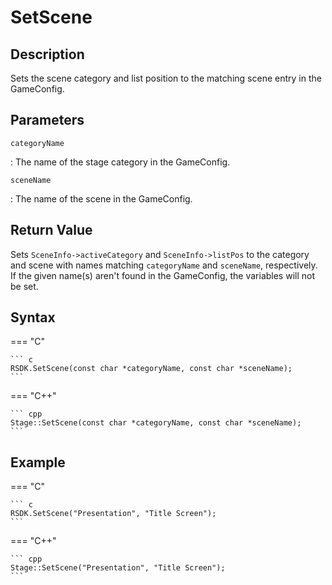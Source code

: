 # SetScene

## Description
Sets the scene category and list position to the matching scene entry in the GameConfig.

## Parameters
`categoryName`

:   The name of the stage category in the GameConfig.

`sceneName`

:   The name of the scene in the GameConfig.

## Return Value
Sets `SceneInfo->activeCategory` and `SceneInfo->listPos` to the category and scene with names matching `categoryName` and `sceneName`, respectively. If the given name(s) aren't found in the GameConfig, the variables will not be set.

## Syntax
=== "C"

	``` c
	RSDK.SetScene(const char *categoryName, const char *sceneName);
	```

=== "C++"

	``` cpp
	Stage::SetScene(const char *categoryName, const char *sceneName);
	```

## Example
=== "C"

	``` c
	RSDK.SetScene("Presentation", "Title Screen");
	```

=== "C++"

	``` cpp
	Stage::SetScene("Presentation", "Title Screen");
	```
